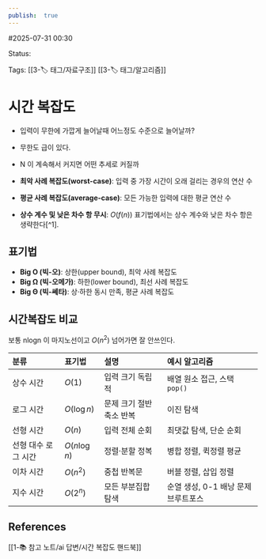 ```yaml
---
publish:  true
---
```

#2025-07-31 00:30

Status: 

Tags: [[3-🏷️ 태그/자료구조]] [[3-🏷️ 태그/알고리즘]]

# 시간 복잡도
- 입력이 무한에 가깝게 늘어날때 어느정도 수준으로 늘어날까? 
- 무한도 급이 있다.
- N 이 계속해서 커지면 어떤 추세로 커질까

- **최악 사례 복잡도(worst-case)**: 입력 중 가장 시간이 오래 걸리는 경우의 연산 수
- **평균 사례 복잡도(average-case)**: 모든 가능한 입력에 대한 평균 연산 수
- **상수 계수 및 낮은 차수 항 무시**: $O(f(n))$ 표기법에서는 상수 계수와 낮은 차수 항은 생략한다[^1].

## 표기법
- **Big O (빅-오)**: 상한(upper bound), 최악 사례 복잡도
- **Big Ω (빅-오메가)**: 하한(lower bound), 최선 사례 복잡도
- **Big Θ (빅-쎄타)**: 상·하한 동시 만족, 평균 사례 복잡도

## 시간복잡도 비교
보통  nlogn 이 마지노선이고 $O(n^2)$ 넘어가면 잘 안쓰인다.

| 분류          | 표기법          | 설명             | 예시 알고리즘                |
| :---------- | :----------- | :------------- | :--------------------- |
| 상수 시간       | $O(1)$       | 입력 크기 독립적      | 배열 원소 접근, 스택 `pop()`   |
| 로그 시간       | $O(\log n)$  | 문제 크기 절반 축소 반복 | 이진 탐색                  |
| 선형 시간       | $O(n)$       | 입력 전체 순회       | 최댓값 탐색, 단순 순회          |
| 선형 대수 로그 시간 | $O(n\log n)$ | 정렬·분할 정복       | 병합 정렬, 퀵정렬 평균          |
| 이차 시간       | $O(n^2)$     | 중첩 반복문         | 버블 정렬, 삽입 정렬           |
| 지수 시간       | $O(2^n)$     | 모든 부분집합 탐색     | 순열 생성, 0-1 배낭 문제 브루트포스 |
## References
 [[1-📚 참고 노트/ai 답변/시간 복잡도 핸드북]]